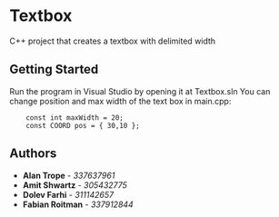 # Textbox

C++ project that creates a textbox with delimited width

## Getting Started

Run the program in Visual Studio by opening it at Textbox.sln
You can change position and max width of the text box in main.cpp:

```
	const int maxWidth = 20;
	const COORD pos = { 30,10 };
```

## Authors

* **Alan Trope** - *337637961*
* **Amit Shwartz** - *305432775*
* **Dolev Farhi** - *311142657*
* **Fabian Roitman** - *337912844*
